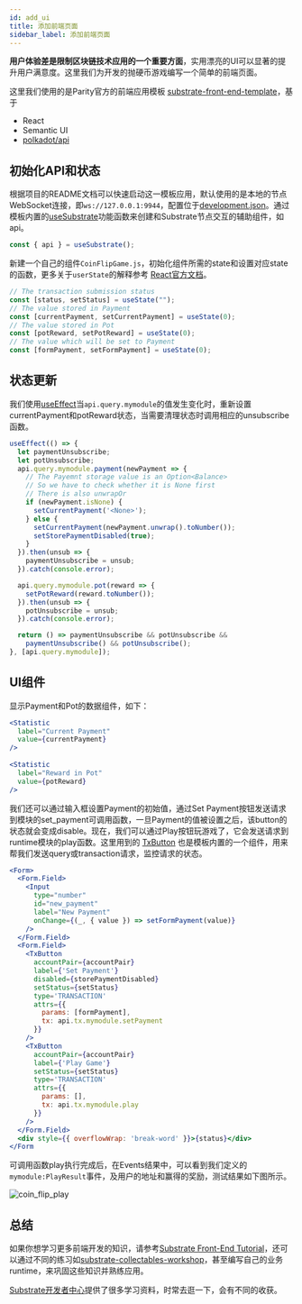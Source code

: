 ```yaml
---
id: add_ui
title: 添加前端页面
sidebar_label: 添加前端页面
---
```


**用户体验差是限制区块链技术应用的一个重要方面**，实用漂亮的UI可以显著的提升用户满意度。这里我们为开发的抛硬币游戏编写一个简单的前端页面。

这里我们使用的是Parity官方的前端应用模板 [substrate-front-end-template](https://github.com/substrate-developer-hub/substrate-front-end-template)，基于

* React
* Semantic UI
* [polkadot/api](https://github.com/polkadot-js/api)

## 初始化API和状态

根据项目的README文档可以快速启动这一模板应用，默认使用的是本地的节点WebSocket连接，即`ws://127.0.0.1:9944`，配置位于[development.json](https://github.com/substrate-developer-hub/substrate-front-end-template/blob/master/src/config/development.json)。通过模板内置的[useSubstrate](https://github.com/substrate-developer-hub/substrate-front-end-template#usesubstrate-custom-hook)功能函数来创建和Substrate节点交互的辅助组件，如api。

```jsx
const { api } = useSubstrate();
```

新建一个自己的组件`CoinFlipGame.js`，初始化组件所需的state和设置对应state的函数，更多关于`userState`的解释参考 [React官方文档](https://reactjs.org/docs/hooks-state.html)。

```jsx
// The transaction submission status
const [status, setStatus] = useState("");
// The value stored in Payment
const [currentPayment, setCurrentPayment] = useState(0);
// The value stored in Pot
const [potReward, setPotReward] = useState(0);
// The value which will be set to Payment
const [formPayment, setFormPayment] = useState(0);
```

## 状态更新

我们使用[useEffect](https://reactjs.org/docs/hooks-effect.html)当`api.query.mymodule`的值发生变化时，重新设置currentPayment和potReward状态，当需要清理状态时调用相应的unsubscribe函数。

```js
useEffect(() => {
  let paymentUnsubscribe;
  let potUnsubscribe;
  api.query.mymodule.payment(newPayment => {
    // The Payemnt storage value is an Option<Balance>
    // So we have to check whether it is None first
    // There is also unwrapOr
    if (newPayment.isNone) {
      setCurrentPayment('<None>');
    } else {
      setCurrentPayment(newPayment.unwrap().toNumber());
      setStorePaymentDisabled(true);
    }
  }).then(unsub => {
    paymentUnsubscribe = unsub;
  }).catch(console.error);

  api.query.mymodule.pot(reward => {
    setPotReward(reward.toNumber());
  }).then(unsub => {
    potUnsubscribe = unsub;
  }).catch(console.error);

  return () => paymentUnsubscribe && potUnsubscribe &&
    paymentUnsubscribe() && potUnsubscribe();
}, [api.query.mymodule]);
```

## UI组件

显示Payment和Pot的数据组件，如下：

```jsx
<Statistic
  label="Current Payment"
  value={currentPayment}
/>
    
<Statistic
  label="Reward in Pot"
  value={potReward}
/>
```

我们还可以通过输入框设置Payment的初始值，通过Set Payment按钮发送请求到模块的set_payment可调用函数，一旦Payment的值被设置之后，该button的状态就会变成disable。现在，我们可以通过Play按钮玩游戏了，它会发送请求到runtime模块的play函数。这里用到的 [TxButton](https://github.com/substrate-developer-hub/substrate-front-end-template#txbutton-component) 也是模板内置的一个组件，用来帮我们发送query或transaction请求，监控请求的状态。

```jsx
<Form>
  <Form.Field>
    <Input
      type="number"
      id="new_payment"
      label="New Payment"
      onChange={(_, { value }) => setFormPayment(value)}
    />
  </Form.Field>
  <Form.Field>
    <TxButton
      accountPair={accountPair}
      label={'Set Payment'}
      disabled={storePaymentDisabled}
      setStatus={setStatus}
      type='TRANSACTION'
      attrs={{
        params: [formPayment],
        tx: api.tx.mymodule.setPayment
      }}
    />
    <TxButton
      accountPair={accountPair}
      label={'Play Game'}
      setStatus={setStatus}
      type='TRANSACTION'
      attrs={{
        params: [],
        tx: api.tx.mymodule.play
      }}
    />
  </Form.Field>
  <div style={{ overflowWrap: 'break-word' }}>{status}</div>
</Form
```

可调用函数play执行完成后，在Events结果中，可以看到我们定义的`mymodule:PlayResult`事件，及用户的地址和赢得的奖励，测试结果如下图所示。

![coin_flip_play](https://i.imgur.com/GaXEuDy.png)

## 总结

如果你想学习更多前端开发的知识，请参考[Substrate Front-End Tutorial](https://substrate.dev/docs/en/tutorials/substrate-front-end/)，还可以通过不同的练习如[substrate-collectables-workshop](https://github.com/substrate-developer-hub/substrate-collectables-workshop)，甚至编写自己的业务runtime，来巩固这些知识并熟练应用。

[Substrate开发者中心](https://substrate.dev/)提供了很多学习资料，时常去逛一下，会有不同的收获。